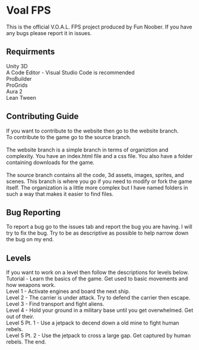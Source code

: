 # Voal FPS
This is the official V.O.A.L. FPS project produced by Fun Noober. If you have any bugs please report it in issues.

<h2>Requirments</h2>
Unity 3D <br/>
A Code Editor - Visual Studio Code is recommended <br/>
ProBuilder <br/>
ProGrids <br/>
Aura 2 <br/>
Lean Tween <br/>

<h2>Contributing Guide</h2>
If you want to contribute to the website then go to the website branch. <br/>
To contribute to the game go to the source branch. <br/>
<br/>
The website branch is a simple branch in terms of organiztion and complexity. You have an index.html file and a css file. You also have a folder containing downloads for the game. <br/>
<br/>
The source branch contains all the code, 3d assets, images, sprites, and scenes. This branch is where you go if you need to modify or fork the game itself. The organization is a little more complex but I have named folders in such a way that makes it easier to find files.

<h2>Bug Reporting</h2>
To report a bug go to the issues tab and report the bug you are having. I will try to fix the bug. Try to be as descriptive as possible to help narrow down the bug on my end.

<h2>Levels</h2>
If you want to work on a level then follow the descriptions for levels below. <br/>
Tutorial - Learn the basics of the game. Get used to basic movements and how weapons work. <br/>
Level 1 - Activate engines and board the next ship. <br/>
Level 2 - The carrier is under attack. Try to defend the carrier then escape. <br/>
Level 3 - Find transport and fight aliens. <br/>
Level 4 - Hold your ground in a military base until you get overwhelmed. Get out of their. <br/>
Level 5 Pt. 1 - Use a jetpack to decend down a old mine to fight human rebels. <br/>
Level 5 Pt. 2 - Use the jetpack to cross a large gap. Get captured by human rebels. The end. <br/>
